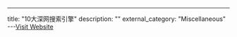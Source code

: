 ---
title: "10大深网搜索引擎"
description: ""
external_category: "Miscellaneous"
---[Visit Website](http://www.freebuf.com/news/137844.html)

